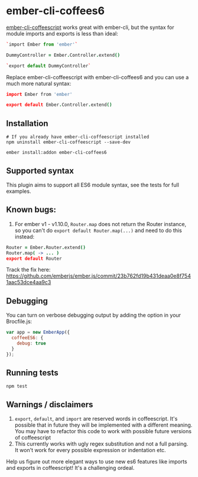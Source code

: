 # ember-cli-coffees6

[ember-cli-coffeescript](https://github.com/kimroen/ember-cli-coffeescript) works great with ember-cli, but the syntax for module imports and exports is less than ideal:

```coffee
`import Ember from 'ember'`

DummyController = Ember.Controller.extend()

`export default DummyController`
```

Replace ember-cli-coffeescript with ember-cli-coffees6 and you can use a much more natural syntax:

```coffee
import Ember from 'ember'

export default Ember.Controller.extend()
```

## Installation

```
# If you already have ember-cli-coffeescript installed
npm uninstall ember-cli-coffeescript --save-dev

ember install:addon ember-cli-coffees6
```

## Supported syntax

This plugin aims to support all ES6 module syntax, see the tests for full examples.

## Known bugs:

1. For ember v1 - v1.10.0, `Router.map` does not return the Router instance, so you can't do `export default Router.map(...)` and need to do this instead:
```coffee
Router = Ember.Router.extend()
Router.map( -> ... )
export default Router
```

Track the fix here: https://github.com/emberjs/ember.js/commit/23b762fd19b431deaa0e8f7541aac53dce4aa9c3


## Debugging

You can turn on verbose debugging output by adding the option in your Brocfile.js:

```javascript
var app = new EmberApp({
  coffeeES6: {
    debug: true
  }
});
```

## Running tests

`npm test`

## Warnings / disclaimers

1. `export`, `default`, and `import` are reserved words in coffeescript. It's possible that in future they will be implemented with a different meaning. You may have to refactor this code to work with possible future versions of coffeescript
2. This currently works with ugly regex substitution and not a full parsing. It won't work for every possible expression or indentation etc.

Help us figure out more elegant ways to use new es6 features like imports and exports in coffeescript! It's a challenging ordeal.
